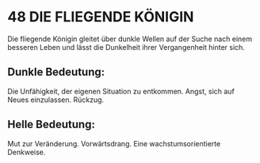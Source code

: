 # 48 DIE FLIEGENDE KÖNIGIN

Die fliegende Königin gleitet über dunkle Wellen auf der Suche 
nach einem besseren Leben und lässt die Dunkelheit ihrer 
Vergangenheit hinter sich.
## Dunkle Bedeutung:
Die Unfähigkeit, der eigenen Situation zu entkommen. Angst, 
sich auf Neues einzulassen. Rückzug.
## Helle Bedeutung:
Mut zur Veränderung. Vorwärtsdrang. Eine 
wachstumsorientierte Denkweise.